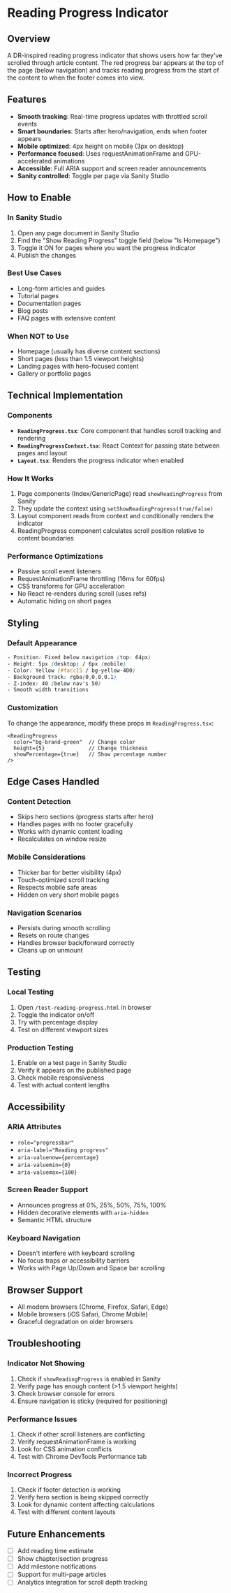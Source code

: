 # Reading Progress Indicator

## Overview
A DR-inspired reading progress indicator that shows users how far they've scrolled through article content. The red progress bar appears at the top of the page (below navigation) and tracks reading progress from the start of the content to when the footer comes into view.

## Features
- **Smooth tracking**: Real-time progress updates with throttled scroll events
- **Smart boundaries**: Starts after hero/navigation, ends when footer appears
- **Mobile optimized**: 4px height on mobile (3px on desktop)
- **Performance focused**: Uses requestAnimationFrame and GPU-accelerated animations
- **Accessible**: Full ARIA support and screen reader announcements
- **Sanity controlled**: Toggle per page via Sanity Studio

## How to Enable

### In Sanity Studio
1. Open any page document in Sanity Studio
2. Find the "Show Reading Progress" toggle field (below "Is Homepage")
3. Toggle it ON for pages where you want the progress indicator
4. Publish the changes

### Best Use Cases
- Long-form articles and guides
- Tutorial pages
- Documentation pages
- Blog posts
- FAQ pages with extensive content

### When NOT to Use
- Homepage (usually has diverse content sections)
- Short pages (less than 1.5 viewport heights)
- Landing pages with hero-focused content
- Gallery or portfolio pages

## Technical Implementation

### Components
- **`ReadingProgress.tsx`**: Core component that handles scroll tracking and rendering
- **`ReadingProgressContext.tsx`**: React Context for passing state between pages and layout
- **`Layout.tsx`**: Renders the progress indicator when enabled

### How It Works
1. Page components (Index/GenericPage) read `showReadingProgress` from Sanity
2. They update the context using `setShowReadingProgress(true/false)`
3. Layout component reads from context and conditionally renders the indicator
4. ReadingProgress component calculates scroll position relative to content boundaries

### Performance Optimizations
- Passive scroll event listeners
- RequestAnimationFrame throttling (16ms for 60fps)
- CSS transforms for GPU acceleration
- No React re-renders during scroll (uses refs)
- Automatic hiding on short pages

## Styling

### Default Appearance
```css
- Position: Fixed below navigation (top: 64px)
- Height: 5px (desktop) / 6px (mobile)
- Color: Yellow (#facc15 / bg-yellow-400)
- Background track: rgba(0,0,0,0.1)
- Z-index: 40 (below nav's 50)
- Smooth width transitions
```

### Customization
To change the appearance, modify these props in `ReadingProgress.tsx`:
```tsx
<ReadingProgress 
  color="bg-brand-green"  // Change color
  height={5}              // Change thickness
  showPercentage={true}   // Show percentage number
/>
```

## Edge Cases Handled

### Content Detection
- Skips hero sections (progress starts after hero)
- Handles pages with no footer gracefully
- Works with dynamic content loading
- Recalculates on window resize

### Mobile Considerations
- Thicker bar for better visibility (4px)
- Touch-optimized scroll tracking
- Respects mobile safe areas
- Hidden on very short mobile pages

### Navigation Scenarios
- Persists during smooth scrolling
- Resets on route changes
- Handles browser back/forward correctly
- Cleans up on unmount

## Testing

### Local Testing
1. Open `/test-reading-progress.html` in browser
2. Toggle the indicator on/off
3. Try with percentage display
4. Test on different viewport sizes

### Production Testing
1. Enable on a test page in Sanity Studio
2. Verify it appears on the published page
3. Check mobile responsiveness
4. Test with actual content lengths

## Accessibility

### ARIA Attributes
- `role="progressbar"`
- `aria-label="Reading progress"`
- `aria-valuenow={percentage}`
- `aria-valuemin={0}`
- `aria-valuemax={100}`

### Screen Reader Support
- Announces progress at 0%, 25%, 50%, 75%, 100%
- Hidden decorative elements with `aria-hidden`
- Semantic HTML structure

### Keyboard Navigation
- Doesn't interfere with keyboard scrolling
- No focus traps or accessibility barriers
- Works with Page Up/Down and Space bar scrolling

## Browser Support
- All modern browsers (Chrome, Firefox, Safari, Edge)
- Mobile browsers (iOS Safari, Chrome Mobile)
- Graceful degradation on older browsers

## Troubleshooting

### Indicator Not Showing
1. Check if `showReadingProgress` is enabled in Sanity
2. Verify page has enough content (>1.5 viewport heights)
3. Check browser console for errors
4. Ensure navigation is sticky (required for positioning)

### Performance Issues
1. Check if other scroll listeners are conflicting
2. Verify requestAnimationFrame is working
3. Look for CSS animation conflicts
4. Test with Chrome DevTools Performance tab

### Incorrect Progress
1. Check if footer detection is working
2. Verify hero section is being skipped correctly
3. Look for dynamic content affecting calculations
4. Test with different content layouts

## Future Enhancements
- [ ] Add reading time estimate
- [ ] Show chapter/section progress
- [ ] Add milestone notifications
- [ ] Support for multi-page articles
- [ ] Analytics integration for scroll depth tracking